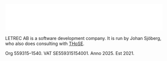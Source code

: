[![LETREC](https://raw.githubusercontent.com/letrec-ab/.github/main/letrec.svg)](https://letrec.se)

LETREC AB is a software development company. It is run by Johan Sjöberg, who also does consulting with [THoSE](https://those.se/).

Org 559315–1540.
VAT SE559315154001.
Anno 2025. Est 2021.
